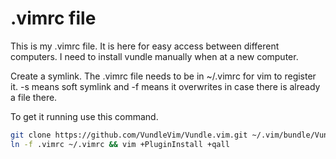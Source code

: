 # .vimrc file
This is my .vimrc file. It is here for easy access between different computers. I need to install vundle manually when at a new computer. 

Create a symlink. The .vimrc file needs to be in ~/.vimrc for vim to register it. -s means soft symlink and -f means it overwrites in case there is already a file there. 

To get it running use this command. 

```bash
git clone https://github.com/VundleVim/Vundle.vim.git ~/.vim/bundle/Vundle.vim
ln -f .vimrc ~/.vimrc && vim +PluginInstall +qall
```
